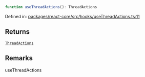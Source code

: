 ```ts
function useThreadActions(): ThreadActions
```

Defined in: [packages/react-core/src/hooks/useThreadActions.ts:11](https://github.com/thesysdev/crayon/blob/1acfae208f58ec7415d64dc97edfea87130a9e7e/js/packages/react-core/src/hooks/useThreadActions.ts#L11)

## Returns

[`ThreadActions`](../type-aliases/ThreadActions.md)

## Remarks

useThreadActions
